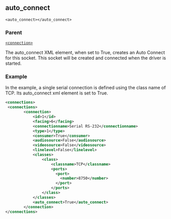 ## auto\_connect

`<auto_connect></auto_connect>`


### Parent

[`<connection>`][1]


The auto\_connect  XML element, when set to True,  creates an Auto Connect for this socket. This socket will be created and connected when the driver is started.

### Example
In the example, a single serial connection is defined using the class name of TCP. Its auto\_connect xml element is set to True.

```xml
<connections>
 <connections>
		<connection>
			<id>1</id>
			<facing>6</facing>
			<connectionname>Serial RS-232</connectionname>
			<type>1</type>
			<consumer>True</consumer>
			<audiosource>False</audiosource>
			<videosource>False</videosource>
			<linelevel>False</linelevel>
			<classes>
				<class>
					<classname>TCP</classname>
                    <ports>
                      <port>
                        <number>8750</number>
                      </port>
                    </ports>
				</class>
			</classes>
            <auto_connect>True</auto_connect>
		</connection>
</connections>
```





[1]:	https://verbose-telegram-5004f902.pages.github.io/#connections-xml-connection